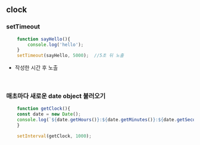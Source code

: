 ## clock

### setTimeout

```javaScript
    function sayHello(){
        console.log('hello');
    }
    setTimeout(sayHello, 5000);  //5초 뒤 노출
```

- 작성한 시간 후 노출
<br>

### 매초마다 새로운 date object 불러오기

```javaScript
    function getClock(){
    const date = new Date();
    console.log(`${date.getHours()}:${date.getMinutes()}:${date.getSeconds()}`) //벡틱 사용
    }

    setInterval(getClock, 1000);
```
